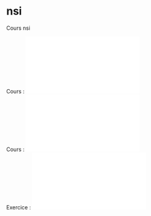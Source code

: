 # nsi
Cours nsi


Cours : ![Complexité algorithmique - Tri fusion](terminale/tri_fusion/cours.md)  
Cours : ![Graphe](terminale/graphe/cours.md)  
Exercice : ![Exercices sur les graphes](terminale/graphe/exercices.md)